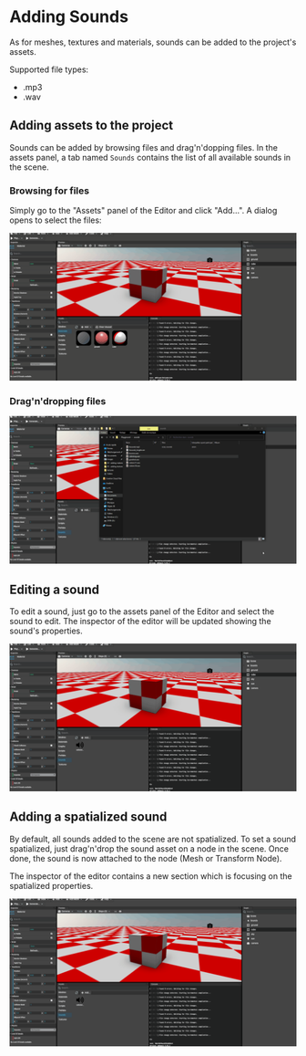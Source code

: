 # Adding Sounds
As for meshes, textures and materials, sounds can be added to the project's assets.

Supported file types:
* .mp3
* .wav

## Adding assets to the project
Sounds can be added by browsing files and drag'n'dopping files. In the assets panel, a tab named `Sounds` contains the list of all available sounds in the scene.

### Browsing for files
Simply go to the "Assets" panel of the Editor and click "Add...". A dialog opens to select the files:

![Browse](./sounds/browse.gif)

### Drag'n'dropping files

![DragAndDrop](./sounds/draganddrop.gif)

## Editing a sound
To edit a sound, just go to the assets panel of the Editor and select the sound to edit. The inspector of the editor will be updated showing the sound's properties.

![Edit](./sounds/edit.gif)

## Adding a spatialized sound
By default, all sounds added to the scene are not spatialized. To set a sound spatialized, just drag'n'drop the sound asset on a node in the scene. Once done, the sound is now attached to the node (Mesh or Transform Node).

The inspector of the editor contains a new section which is focusing on the spatialized properties.

![Spatialized](./sounds/spatialized.gif)
